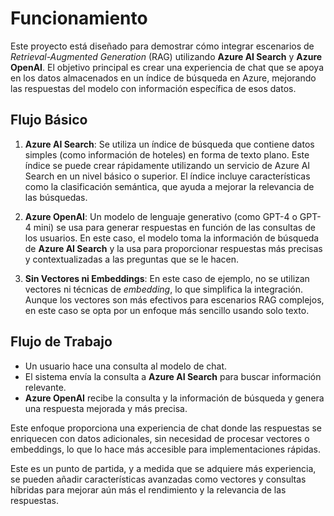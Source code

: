 # Funcionamiento

Este proyecto está diseñado para demostrar cómo integrar escenarios de *Retrieval-Augmented Generation* (RAG) utilizando **Azure AI Search** y **Azure OpenAI**. El objetivo principal es crear una experiencia de chat que se apoya en los datos almacenados en un índice de búsqueda en Azure, mejorando las respuestas del modelo con información específica de esos datos.

## Flujo Básico

1. **Azure AI Search**: Se utiliza un índice de búsqueda que contiene datos simples (como información de hoteles) en forma de texto plano. Este índice se puede crear rápidamente utilizando un servicio de Azure AI Search en un nivel básico o superior. El índice incluye características como la clasificación semántica, que ayuda a mejorar la relevancia de las búsquedas.

2. **Azure OpenAI**: Un modelo de lenguaje generativo (como GPT-4 o GPT-4 mini) se usa para generar respuestas en función de las consultas de los usuarios. En este caso, el modelo toma la información de búsqueda de **Azure AI Search** y la usa para proporcionar respuestas más precisas y contextualizadas a las preguntas que se le hacen.

3. **Sin Vectores ni Embeddings**: En este caso de ejemplo, no se utilizan vectores ni técnicas de *embedding*, lo que simplifica la integración. Aunque los vectores son más efectivos para escenarios RAG complejos, en este caso se opta por un enfoque más sencillo usando solo texto.

## Flujo de Trabajo

- Un usuario hace una consulta al modelo de chat.
- El sistema envía la consulta a **Azure AI Search** para buscar información relevante.
- **Azure OpenAI** recibe la consulta y la información de búsqueda y genera una respuesta mejorada y más precisa.

Este enfoque proporciona una experiencia de chat donde las respuestas se enriquecen con datos adicionales, sin necesidad de procesar vectores o embeddings, lo que lo hace más accesible para implementaciones rápidas.

Este es un punto de partida, y a medida que se adquiere más experiencia, se pueden añadir características avanzadas como vectores y consultas híbridas para mejorar aún más el rendimiento y la relevancia de las respuestas.
